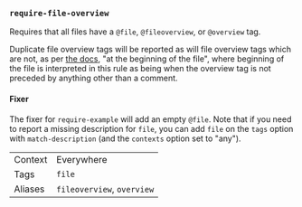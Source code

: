 ### `require-file-overview`

Requires that all files have a `@file`, `@fileoverview`, or `@overview` tag.

Duplicate file overview tags will be reported as will file overview tags
which are not, as per [the docs](https://jsdoc.app/tags-file.html),
"at the beginning of the file", where beginning of the file is interpreted
in this rule as being when the overview tag is not preceded by
anything other than a comment.

#### Fixer

The fixer for `require-example` will add an empty `@file`. Note that if you
need to report a missing description for `file`, you can add `file` on
the `tags` option with `match-description` (and the `contexts` option
set to "any").

|||
|---|---|
|Context|Everywhere|
|Tags|`file`|
|Aliases|`fileoverview`, `overview`|

<!-- assertions requireFileOverview -->
